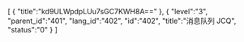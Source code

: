 [
	{
		"title":"kd9ULWpdpLUu7sGC7KWH8A=="
	},
	{
		"level":"3",
		"parent_id":"401",
		"lang_id":"402",
		"id":"402",
		"title":"消息队列 JCQ",
		"status":"0"
	}
]